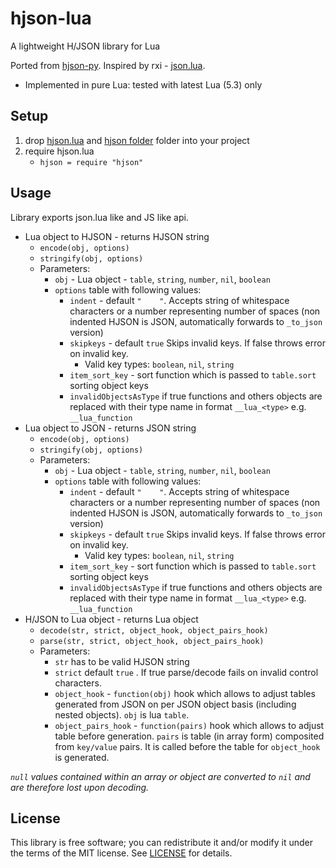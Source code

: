 # hjson-lua
A lightweight H/JSON library for Lua

Ported from [hjson-py](https://github.com/hjson/hjson-py). Inspired by rxi - [json.lua](https://github.com/rxi/json.lua).

* Implemented in pure Lua: tested with latest Lua (5.3) only

## Setup

1. drop [hjson.lua](tree/master/hjson.lua) and [hjson folder](tree/master/hjson) folder into your project
2. require hjson.lua
   * `hjson = require "hjson"`

## Usage

Library exports json.lua like and JS like api.

- Lua object to HJSON - returns HJSON string
  - `encode(obj, options)` 
  - `stringify(obj, options)`
  - Parameters:
    - `obj` - Lua object - `table`, `string`, `number`, `nil`, `boolean`
    - `options` table with following values:
      - `indent` - default `"    "`. Accepts string of whitespace characters or a number representing number of spaces (non indented HJSON is JSON, automatically forwards to `_to_json` version)
      - `skipkeys` - default `true`  Skips invalid keys. If false throws error on invalid key.
        - Valid key types: `boolean`, `nil`, `string`
      - `item_sort_key` - sort function which is passed to `table.sort` sorting object keys 
      - `invalidObjectsAsType` if true functions and others objects are replaced with their type name in format `__lua_<type>` e.g. `__lua_function`
- Lua object to JSON - returns JSON string
  - `encode(obj, options)` 
  - `stringify(obj, options)`
  - Parameters:
    - `obj` - Lua object - `table`, `string`, `number`, `nil`, `boolean`
    - `options` table with following values:
      - `indent` - default `"    "`. Accepts string of whitespace characters or a number representing number of spaces (non indented HJSON is JSON, automatically forwards to `_to_json` version)
      - `skipkeys` - default `true`  Skips invalid keys. If false throws error on invalid key.
        - Valid key types: `boolean`, `nil`, `string`
      - `item_sort_key` - sort function which is passed to `table.sort` sorting object keys 
      - `invalidObjectsAsType` if true functions and others objects are replaced with their type name in format `__lua_<type>` e.g. `__lua_function`
- H/JSON to Lua object - returns Lua object
    - `decode(str, strict, object_hook, object_pairs_hook)`
    - `parse(str, strict, object_hook, object_pairs_hook)`
    - Parameters:
      - `str` has to be valid HJSON string
      - `strict` default `true` . If true parse/decode fails on invalid control characters.
      - `object_hook` - `function(obj)` hook which allows to adjust tables generated from JSON on per JSON object basis (including nested objects). `obj` is lua `table`.
      - `object_pairs_hook` - `function(pairs)` hook which allows to adjust table before generation. `pairs` is table (in array form) composited from `key/value` pairs. It is called before the table for `object_hook` is generated.

*`null` values contained within an array or object are converted to `nil` and are therefore lost upon decoding.*

## License
This library is free software; you can redistribute it and/or modify it under
the terms of the MIT license. See [LICENSE](LICENSE) for details.